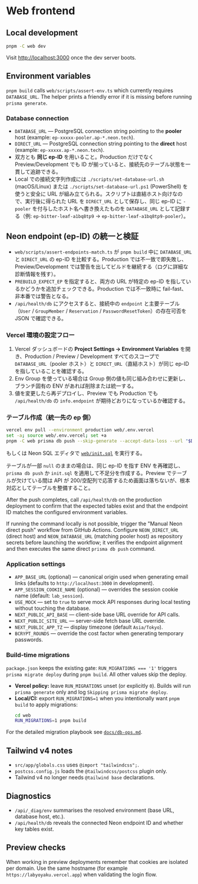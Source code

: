# Web frontend

## Local development

```bash
pnpm -C web dev
```

Visit <http://localhost:3000> once the dev server boots.

## Environment variables

`pnpm build` calls `web/scripts/assert-env.ts` which currently requires `DATABASE_URL`. The helper prints a friendly error if it is missing before running `prisma generate`.

### Database connection

- `DATABASE_URL` — PostgreSQL connection string pointing to the **pooler** host (example: `ep-xxxxx-pooler.ap-*.neon.tech`).
- `DIRECT_URL` — PostgreSQL connection string pointing to the **direct** host (example: `ep-xxxxx.ap-*.neon.tech`).
- 双方とも **同じ ep-ID** を用いること。Production だけでなく Preview/Development でも ID が揃っていると、接続先のテーブル状態を一貫して追跡できる。
- Local での接続文字列作成には `./scripts/set-database-url.sh` (macOS/Linux) または `./scripts/set-database-url.ps1` (PowerShell) を使うと安全に URL が組み立てられる。スクリプトは直結ホスト向けなので、実行後に得られた URL を `DIRECT_URL` として保存し、同じ ep-ID に `-pooler` を付与したホスト名へ書き換えたものを `DATABASE_URL` として記録する（例: `ep-bitter-leaf-a1bq8tp9` → `ep-bitter-leaf-a1bq8tp9-pooler`）。

## Neon endpoint (ep-ID) の統一と検証

- `web/scripts/assert-endpoints-match.ts` が `pnpm build` 中に `DATABASE_URL` と `DIRECT_URL` の ep-ID を比較する。Production では不一致で即失敗し、Preview/Development では警告を出してビルドを継続する（ログに詳細な診断情報を残す）。
- `PREBUILD_EXPECT_EP` を指定すると、両方の URL が特定の ep-ID を指しているかどうかを追加チェックできる。Production では不一致時に fail-fast、非本番では警告となる。
- `/api/health/db` にアクセスすると、接続中の `endpoint` と主要テーブル（`User` / `GroupMember` / `Reservation` / `PasswordResetToken`）の存在可否を JSON で確認できる。

### Vercel 環境の設定フロー

1. Vercel ダッシュボードの **Project Settings → Environment Variables** を開き、Production / Preview / Development すべてのスコープで `DATABASE_URL`（pooler ホスト）と `DIRECT_URL`（直結ホスト）が同じ ep-ID を指していることを確認する。
2. Env Group を使っている場合は Group 側の値も同じ組み合わせに更新し、ブランチ固有の ENV があれば削除または統一する。
3. 値を変更したら再デプロイし、Preview でも Production でも `/api/health/db` の `info.endpoint` が期待どおりになっているか確認する。

### テーブル作成（統一先の ep 側）

```bash
vercel env pull --environment production web/.env.vercel
set -a; source web/.env.vercel; set +a
pnpm -C web prisma db push --skip-generate --accept-data-loss --url "$DIRECT_URL"
```

もしくは Neon SQL エディタで [`web/init.sql`](./init.sql) を実行する。

テーブルが一部 `null` のままの場合は、同じ ep-ID を指す ENV を再確認し、`prisma db push` か `init.sql` を適用して不足分を作成する。Preview でテーブルが欠けている間は API が 200/空配列で応答するため画面は落ちないが、根本対応としてテーブルを整備すること。

After the push completes, call `/api/health/db` on the production deployment to confirm that the expected tables exist and that the endpoint ID matches the configured environment variables.

If running the command locally is not possible, trigger the "Manual Neon direct push" workflow from GitHub Actions. Configure `NEON_DIRECT_URL` (direct host) and `NEON_DATABASE_URL` (matching pooler host) as repository secrets before launching the workflow; it verifies the endpoint alignment and then executes the same direct `prisma db push` command.

### Application settings

- `APP_BASE_URL` (optional) — canonical origin used when generating email links (defaults to `http://localhost:3000` in development).
- `APP_SESSION_COOKIE_NAME` (optional) — overrides the session cookie name (default: `lab_session`).
- `USE_MOCK` — set to `true` to serve mock API responses during local testing without touching the database.
- `NEXT_PUBLIC_API_BASE` — client-side base URL override for API calls.
- `NEXT_PUBLIC_SITE_URL` — server-side fetch base URL override.
- `NEXT_PUBLIC_APP_TZ` — display timezone (default `Asia/Tokyo`).
- `BCRYPT_ROUNDS` — override the cost factor when generating temporary passwords.

### Build-time migrations

`package.json` keeps the existing gate: `RUN_MIGRATIONS === '1'` triggers `prisma migrate deploy` during `pnpm build`. All other values skip the deploy.

- **Vercel policy:** leave `RUN_MIGRATIONS` unset (or explicitly `0`). Builds will run `prisma generate` only and log `Skipping prisma migrate deploy`.
- **Local/CI:** export `RUN_MIGRATIONS=1` when you intentionally want `pnpm build` to apply migrations:
  ```bash
  cd web
  RUN_MIGRATIONS=1 pnpm build
  ```

For the detailed migration playbook see [`docs/db-ops.md`](./docs/db-ops.md).

## Tailwind v4 notes

- `src/app/globals.css` uses `@import "tailwindcss";`.
- `postcss.config.js` loads the `@tailwindcss/postcss` plugin only.
- Tailwind v4 no longer needs `@tailwind base` declarations.

## Diagnostics

- `/api/_diag/env` summarises the resolved environment (base URL, database host, etc.).
- `/api/health/db` reveals the connected Neon endpoint ID and whether key tables exist.

## Preview checks

When working in preview deployments remember that cookies are isolated per domain. Use the same hostname (for example `https://labyoyaku.vercel.app`) when validating the login flow.

